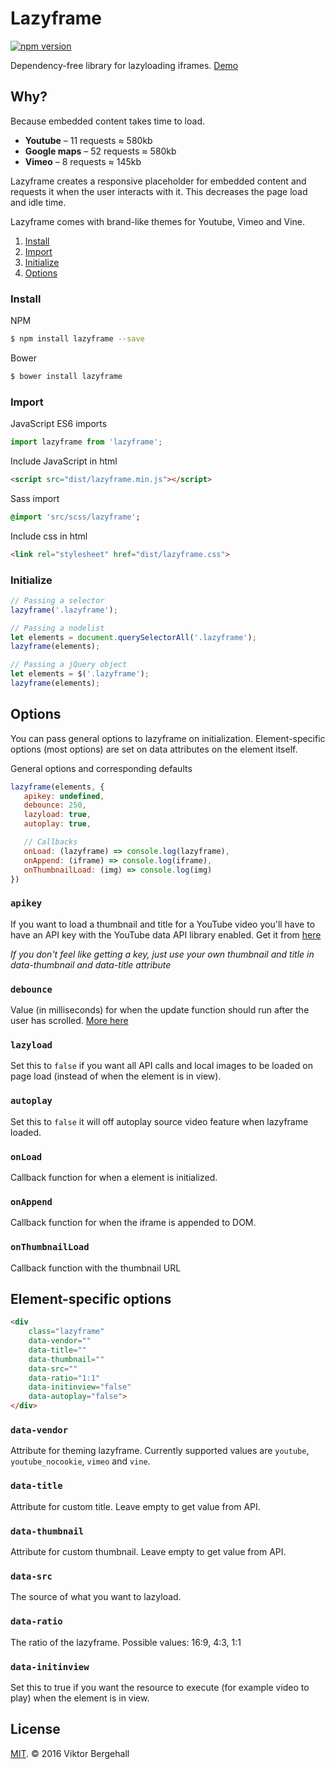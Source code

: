 # Lazyframe

[![npm version](https://badge.fury.io/js/lazyframe.svg)](https://badge.fury.io/js/lazyframe)

Dependency-free library for lazyloading iframes. [Demo](https://vb.github.io/lazyframe/)

## Why?

Because embedded content takes time to load.

* **Youtube** – 11 requests ≈ 580kb
* **Google maps** – 52 requests ≈ 580kb
* **Vimeo** – 8 requests ≈ 145kb

Lazyframe creates a responsive placeholder for embedded content and requests it when the user interacts with it. This decreases the page load and idle time.

Lazyframe comes with brand-like themes for Youtube, Vimeo and Vine.

1. [Install](#install)
2. [Import](#import)
3. [Initialize](#Initialize)
4. [Options](#options)

### Install

NPM

```bash
$ npm install lazyframe --save
```

Bower

```bash
$ bower install lazyframe
```

### Import

JavaScript ES6 imports

```js
import lazyframe from 'lazyframe';
```

Include JavaScript in html

```html
<script src="dist/lazyframe.min.js"></script>
```

Sass import

```sass
@import 'src/scss/lazyframe';
```

Include css in html

```html
<link rel="stylesheet" href="dist/lazyframe.css">
```

### Initialize

```js
// Passing a selector
lazyframe('.lazyframe');

// Passing a nodelist
let elements = document.querySelectorAll('.lazyframe');
lazyframe(elements);

// Passing a jQuery object
let elements = $('.lazyframe');
lazyframe(elements);
```

## Options

You can pass general options to lazyframe on initialization. Element-specific options (most options) are set on data attributes on the element itself.

General options and corresponding defaults

```js
lazyframe(elements, {
   apikey: undefined,
   debounce: 250,
   lazyload: true,
   autoplay: true,

   // Callbacks
   onLoad: (lazyframe) => console.log(lazyframe),
   onAppend: (iframe) => console.log(iframe),
   onThumbnailLoad: (img) => console.log(img)
})
```

### `apikey`

If you want to load a thumbnail and title for a YouTube video you'll have to have an API key with the YouTube data API library enabled. Get it from [here](https://console.developers.google.com/)

_If you don't feel like getting a key, just use your own thumbnail and title in data-thumbnail and data-title attribute_

### `debounce`

Value (in milliseconds) for when the update function should run after the user has scrolled. [More here](https://css-tricks.com/the-difference-between-throttling-and-debouncing/)

### `lazyload`

Set this to `false` if you want all API calls and local images to be loaded on page load (instead of when the element is in view).

### `autoplay`

Set this to `false` it will off autoplay source video feature when lazyframe loaded.

### `onLoad`

Callback function for when a element is initialized.

### `onAppend`

Callback function for when the iframe is appended to DOM.

### `onThumbnailLoad`

Callback function with the thumbnail URL

## Element-specific options

```html
<div
    class="lazyframe"
    data-vendor=""
    data-title=""
    data-thumbnail=""
    data-src=""
    data-ratio="1:1"
    data-initinview="false"
    data-autoplay="false">
</div>
```

### `data-vendor`

Attribute for theming lazyframe. Currently supported values are `youtube`, `youtube_nocookie`, `vimeo` and `vine`.

### `data-title`

Attribute for custom title. Leave empty to get value from API.

### `data-thumbnail`

Attribute for custom thumbnail. Leave empty to get value from API.

### `data-src`

The source of what you want to lazyload.

### `data-ratio`

The ratio of the lazyframe. Possible values: 16:9, 4:3, 1:1

### `data-initinview`

Set this to true if you want the resource to execute (for example video to play) when the element is in view.

## License

[MIT](https://opensource.org/licenses/MIT). © 2016 Viktor Bergehall
